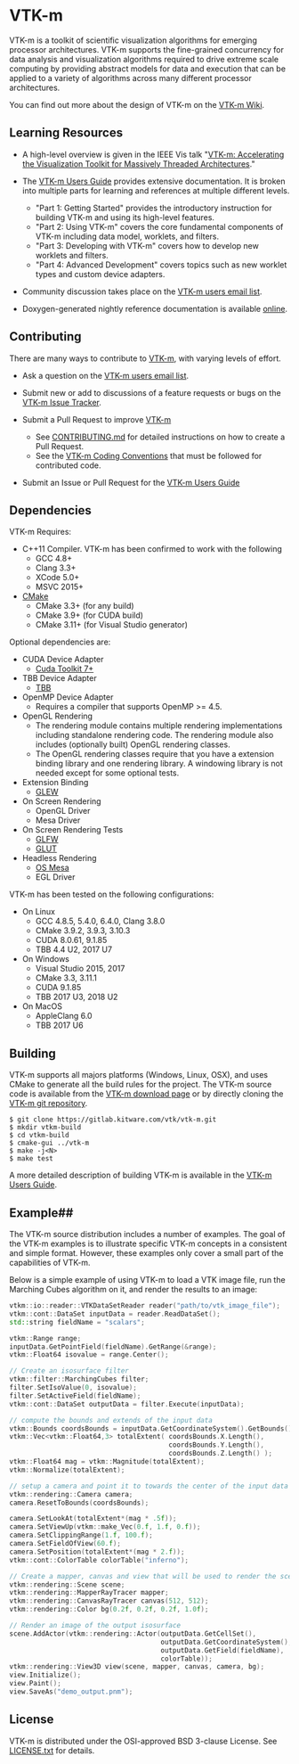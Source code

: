 # VTK-m #

VTK-m is a toolkit of scientific visualization algorithms for emerging
processor architectures. VTK-m supports the fine-grained concurrency for
data analysis and visualization algorithms required to drive extreme scale
computing by providing abstract models for data and execution that can be
applied to a variety of algorithms across many different processor
architectures.

You can find out more about the design of VTK-m on the [VTK-m Wiki].


## Learning Resources ##

  + A high-level overview is given in the IEEE Vis talk "[VTK-m:
    Accelerating the Visualization Toolkit for Massively Threaded
    Architectures][VTK-m Overview]."

  + The [VTK-m Users Guide] provides extensive documentation. It is broken
    into multiple parts for learning and references at multiple different
    levels.
      + "Part 1: Getting Started" provides the introductory instruction for
        building VTK-m and using its high-level features.
      + "Part 2: Using VTK-m" covers the core fundamental components of
        VTK-m including data model, worklets, and filters.
      + "Part 3: Developing with VTK-m" covers how to develop new worklets
        and filters.
      + "Part 4: Advanced Development" covers topics such as new worklet
        types and custom device adapters.

  + Community discussion takes place on the [VTK-m users email list].

  + Doxygen-generated nightly reference documentation is available
    [online][VTK-m Doxygen].


## Contributing ##

There are many ways to contribute to [VTK-m], with varying levels of
effort.

  + Ask a question on the [VTK-m users email list].

  + Submit new or add to discussions of a feature requests or bugs on the
    [VTK-m Issue Tracker].

  + Submit a Pull Request to improve [VTK-m]
      + See [CONTRIBUTING.md] for detailed instructions on how to create a
        Pull Request.
      + See the [VTK-m Coding Conventions] that must be followed for
        contributed code.

  + Submit an Issue or Pull Request for the [VTK-m Users Guide]


## Dependencies ##

VTK-m Requires:

  + C++11 Compiler. VTK-m has been confirmed to work with the following
      + GCC 4.8+
      + Clang 3.3+
      + XCode 5.0+
      + MSVC 2015+
  + [CMake](http://www.cmake.org/download/)
      + CMake 3.3+ (for any build)
      + CMake 3.9+ (for CUDA build)
      + CMake 3.11+ (for Visual Studio generator)

Optional dependencies are:

  + CUDA Device Adapter
      + [Cuda Toolkit 7+](https://developer.nvidia.com/cuda-toolkit)
  + TBB Device Adapter
      + [TBB](https://www.threadingbuildingblocks.org/)
  + OpenMP Device Adapter
      + Requires a compiler that supports OpenMP >= 4.5.
  + OpenGL Rendering
      + The rendering module contains multiple rendering implementations
        including standalone rendering code. The rendering module also
        includes (optionally built) OpenGL rendering classes.
      + The OpenGL rendering classes require that you have a extension
        binding library and one rendering library. A windowing library is
        not needed except for some optional tests.
  + Extension Binding
      + [GLEW](http://glew.sourceforge.net/)
  + On Screen Rendering
      + OpenGL Driver
      + Mesa Driver
  + On Screen Rendering Tests
      + [GLFW](http://www.glfw.org/)
      + [GLUT](http://freeglut.sourceforge.net/)
  + Headless Rendering
      + [OS Mesa](https://www.mesa3d.org/osmesa.html)
      + EGL Driver

VTK-m has been tested on the following configurations:
  + On Linux 
      + GCC 4.8.5, 5.4.0, 6.4.0, Clang 3.8.0
      + CMake 3.9.2, 3.9.3, 3.10.3
      + CUDA 8.0.61, 9.1.85
      + TBB 4.4 U2, 2017 U7
  + On Windows
      + Visual Studio 2015, 2017
      + CMake 3.3, 3.11.1
      + CUDA 9.1.85
      + TBB 2017 U3, 2018 U2
  + On MacOS
      + AppleClang 6.0
      + TBB 2017 U6


## Building ##

VTK-m supports all majors platforms (Windows, Linux, OSX), and uses CMake
to generate all the build rules for the project. The VTK-m source code is
available from the [VTK-m download page] or by directly cloning the [VTK-m
git repository].

```
$ git clone https://gitlab.kitware.com/vtk/vtk-m.git
$ mkdir vtkm-build
$ cd vtkm-build
$ cmake-gui ../vtk-m
$ make -j<N>
$ make test
```

A more detailed description of building VTK-m is available in the [VTK-m
Users Guide].


## Example##

The VTK-m source distribution includes a number of examples. The goal of the
VTK-m examples is to illustrate specific VTK-m concepts in a consistent and 
simple format. However, these examples only cover a small part of the
capabilities of VTK-m.

Below is a simple example of using VTK-m to load a VTK image file, run the
Marching Cubes algorithm on it, and render the results to an image:

```cpp
vtkm::io::reader::VTKDataSetReader reader("path/to/vtk_image_file");
vtkm::cont::DataSet inputData = reader.ReadDataSet();
std::string fieldName = "scalars";

vtkm::Range range;
inputData.GetPointField(fieldName).GetRange(&range);
vtkm::Float64 isovalue = range.Center();

// Create an isosurface filter
vtkm::filter::MarchingCubes filter;
filter.SetIsoValue(0, isovalue);
filter.SetActiveField(fieldName);
vtkm::cont::DataSet outputData = filter.Execute(inputData);

// compute the bounds and extends of the input data
vtkm::Bounds coordsBounds = inputData.GetCoordinateSystem().GetBounds();
vtkm::Vec<vtkm::Float64,3> totalExtent( coordsBounds.X.Length(),
                                        coordsBounds.Y.Length(),
                                        coordsBounds.Z.Length() );
vtkm::Float64 mag = vtkm::Magnitude(totalExtent);
vtkm::Normalize(totalExtent);

// setup a camera and point it to towards the center of the input data
vtkm::rendering::Camera camera;
camera.ResetToBounds(coordsBounds);

camera.SetLookAt(totalExtent*(mag * .5f));
camera.SetViewUp(vtkm::make_Vec(0.f, 1.f, 0.f));
camera.SetClippingRange(1.f, 100.f);
camera.SetFieldOfView(60.f);
camera.SetPosition(totalExtent*(mag * 2.f));
vtkm::cont::ColorTable colorTable("inferno");

// Create a mapper, canvas and view that will be used to render the scene
vtkm::rendering::Scene scene;
vtkm::rendering::MapperRayTracer mapper;
vtkm::rendering::CanvasRayTracer canvas(512, 512);
vtkm::rendering::Color bg(0.2f, 0.2f, 0.2f, 1.0f);

// Render an image of the output isosurface
scene.AddActor(vtkm::rendering::Actor(outputData.GetCellSet(),
                                      outputData.GetCoordinateSystem(),
                                      outputData.GetField(fieldName),
                                      colorTable));
vtkm::rendering::View3D view(scene, mapper, canvas, camera, bg);
view.Initialize();
view.Paint();
view.SaveAs("demo_output.pnm");
```


## License ##

VTK-m is distributed under the OSI-approved BSD 3-clause License.
See [LICENSE.txt](LICENSE.txt) for details.


[VTK-m]:                    https://gitlab.kitware.com/vtk/vtk-m/
[VTK-m Coding Conventions]: docs/CodingConventions.md
[VTK-m Doxygen]:            http://m.vtk.org/documentation/
[VTK-m download page]:      http://m.vtk.org/index.php/VTK-m_Releases
[VTK-m git repository]:     https://gitlab.kitware.com/vtk/vtk-m/
[VTK-m Issue Tracker]:      https://gitlab.kitware.com/vtk/vtk-m/issues
[VTK-m Overview]:           http://m.vtk.org/images/2/29/VTKmVis2016.pptx 
[VTK-m Users Guide]:        http://m.vtk.org/images/c/c8/VTKmUsersGuide.pdf
[VTK-m users email list]:   http://vtk.org/mailman/listinfo/vtkm
[VTK-m Wiki]:               http://m.vtk.org/
[CONTRIBUTING.md]:          CONTRIBUTING.md
